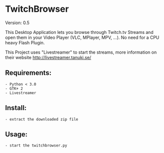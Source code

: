 TwitchBrowser
=============
Version: 0.5

This Desktop Application lets you browse through Twitch.tv Streams and open them in your Video Player (VLC, MPlayer, MPV, ...). No need for a CPU heavy Flash Plugin.

This Project uses "Livestreamer" to start the streams, more information on their website http://livestreamer.tanuki.se/



Requirements:
-------------
    - Python < 3.0
    - GTK+ 2
    - Livestreamer

Install:
--------
    - extract the downloaded zip file

Usage:
------
    - start the twitchbrowser.py